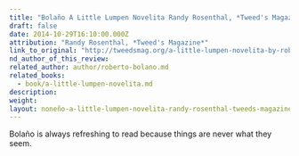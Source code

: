```yaml
---
title: "Bolaño A Little Lumpen Novelita Randy Rosenthal, *Tweed's Magazine*"
draft: false
date: 2014-10-29T16:10:00.000Z
attribution: "Randy Rosenthal, *Tweed's Magazine*"
link_to_original: "http://tweedsmag.org/a-little-lumpen-novelita-by-roberto-bolano/"
nd_author_of_this_review:
related_author: author/roberto-bolano.md
related_books:
  - book/a-little-lumpen-novelita.md
description:
weight:
layout: noneño-a-little-lumpen-novelita-randy-rosenthal-tweeds-magazine
---
```

Bolaño is always refreshing to read because things are never what they seem.

